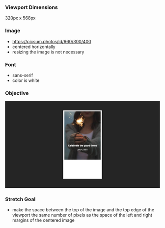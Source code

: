 ### Viewport Dimensions
320px x 568px

### Image
* https://picsum.photos/id/660/300/400
* centered horizontally
* resizing the image is not necessary

### Font
* sans-serif
* color is white

### Objective
![objective](target/image.jpg)

### Stretch Goal
* make the space between the top of the image and the top edge of the viewport the same number of pixels as the space of the left and right margins of the centered image